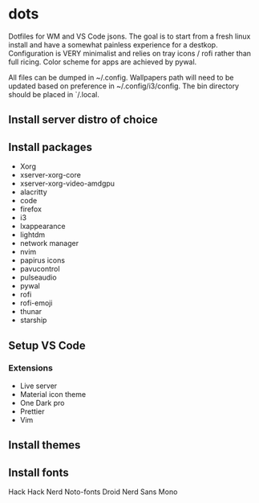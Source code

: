 # dots
Dotfiles for WM and VS Code jsons. The goal is to start from a fresh linux install and have a somewhat painless experience for a destkop. Configuration is VERY minimalist and relies on tray icons / rofi rather than full ricing. Color scheme for apps are achieved by pywal.

All files can be dumped in ~/.config. Wallpapers path will need to be updated based on preference in ~/.config/i3/config. The bin directory should be placed in `/.local.

## Install server distro of choice

## Install packages
- Xorg
- xserver-xorg-core
- xserver-xorg-video-amdgpu
- alacritty
- code
- firefox
- i3
- lxappearance
- lightdm
- network manager
- nvim
- papirus icons
- pavucontrol
- pulseaudio
- pywal
- rofi
- rofi-emoji
- thunar
- starship
  
## Setup VS Code
### Extensions
- Live server
- Material icon theme
- One Dark pro
- Prettier
- Vim

## Install themes

## Install fonts
Hack
Hack Nerd
Noto-fonts
Droid Nerd Sans Mono
